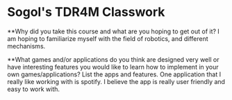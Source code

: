 # Sogol's TDR4M Classwork

**Why did you take this course and what are you hoping to get out of it?
I am hoping to familiarize myself with the field of robotics, and different mechanisms.

**What games and/or applications do you think are designed very well or have interesting features you would like to learn how to implement in your own games/applications? List the apps and features.
One application that I really like working with is spotify. I believe the app is really user friendly and easy to work with. 
